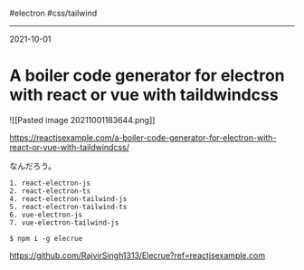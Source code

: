 #electron #css/tailwind 

---
2021-10-01

# A boiler code generator for electron with react or vue with taildwindcss

![[Pasted image 20211001183644.png]]

https://reactjsexample.com/a-boiler-code-generator-for-electron-with-react-or-vue-with-taildwindcss/

なんだろう。

```
1. react-electron-js
2. react-electron-ts
4. react-electron-tailwind-js
5. react-electron-tailwind-ts
6. vue-electron-js
7. vue-electron-tailwind-js
```

```shell
$ npm i -g elecrue
```

https://github.com/RajvirSingh1313/Elecrue?ref=reactjsexample.com

